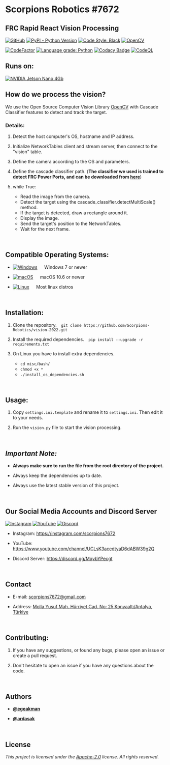 # Scorpions Robotics #7672

## FRC Rapid React Vision Processing

[![GitHub](https://img.shields.io/github/license/Scorpions-Robotics/vision-2022?color=blue&label=License&logo=apache-license)](https://raw.githubusercontent.com/Scorpions-Robotics/vision-2022/HEAD/LICENSE) [![PyPI - Python Version](https://img.shields.io/pypi/pyversions/opencv-contrib-python?label=Python&logo=python&logoColor=white)](https://python.org) [![Code Style: Black](https://img.shields.io/badge/Code%20Style-Black-000000.svg)](https://github.com/psf/black) [![OpenCV](https://img.shields.io/badge/OpenCV-27338e?style=flat&logo=OpenCV&logoColor=white)](https://opencv.org)

[![CodeFactor](https://www.codefactor.io/repository/github/scorpions-robotics/vision-2022/badge)](https://www.codefactor.io/repository/github/scorpions-robotics/vision-2022) [![Language grade: Python](https://img.shields.io/lgtm/grade/python/g/Scorpions-Robotics/vision-2022.svg?logo=lgtm&logoWidth=18)](https://lgtm.com/projects/g/Scorpions-Robotics/vision-2022/context:python) [![Codacy Badge](https://app.codacy.com/project/badge/Grade/cb4eea74001046a98d167e3d0210d2ac)](https://www.codacy.com/gh/Scorpions-Robotics/vision-2022/dashboard?utm_source=github.com&amp;utm_medium=referral&amp;utm_content=Scorpions-Robotics/vision-2022&amp;utm_campaign=Badge_Grade) [![CodeQL](https://github.com/Scorpions-Robotics/vision-2022/actions/workflows/codeql-analysis.yml/badge.svg)](https://github.com/Scorpions-Robotics/vision-2022/actions/workflows/codeql-analysis.yml)

## Runs on:

[![NVIDIA Jetson Nano 4Gb](https://img.shields.io/badge/NVIDIA-Jetson%20Nano%204GB-76B900?style=flat&logo=nvidia&logoColor=white)](https://developer.nvidia.com/embedded/jetson-nano-developer-kit)

## How do we process the vision?

We use the Open Source Computer Vision Library [OpenCV](https://opencv.org/) with Cascade Classifier features to detect and track the target.

### Details:

1. Detect the host computer's OS, hostname and IP address.

2. Initialize NetworkTables client and stream server, then connect to the "vision" table. 

3. Define the camera according to the OS and parameters.

4. Define the cascade classifier path. (**The classifier we used is trained to detect FRC Power Ports, and can be downloaded from [here](https://github.com/Scorpions-Robotics/cascade-2022/releases)**)

5. while True:
    - Read the image from the camera.
    - Detect the target using the cascade_classifier.detectMultiScale() method.
    - If the target is detected, draw a rectangle around it.
    - Display the image.
    - Send the target's position to the NetworkTables.
    - Wait for the next frame.

&nbsp;

## Compatible Operating Systems:

- [![Windows](https://img.shields.io/badge/Windows-0078D6?style=flat-square&logo=windows&logoColor=white)](https://www.microsoft.com/en-us/windows/) &emsp; Windows 7 or newer

- [![macOS](https://img.shields.io/badge/macOS-000000?style=flat-square&logo=apple&logoColor=white)](https://www.apple.com/) &emsp; macOS 10.6 or newer

- [![Linux](https://img.shields.io/badge/Linux-FCC624?style=flat-square&logo=linux&logoColor=black)](https://www.linuxfoundation.org/) &emsp; Most linux distros

&nbsp;

## Installation:

1. Clone the repository.&emsp;```git clone https://github.com/Scorpions-Robotics/vision-2022.git```

2. Install the required dependencies.&emsp;```pip install --upgrade -r requirements.txt```

3. On Linux you have to install extra dependencies.
   - ```cd misc/bash/```
   - ```chmod +x *```
   - ```./install_os_dependencies.sh```

&nbsp;

## Usage:

1. Copy ``settings.ini.template`` and rename it to ``settings.ini``. Then edit it to your needs.

2. Run the ``vision.py`` file to start the vision processing.

&nbsp;

## ***Important Note:***

- **Always make sure to run the file from the root directory of the project.**

- Always keep the dependencies up to date.

- Always use the latest stable version of this project.

&nbsp;

## Our Social Media Accounts and Discord Server

[![Instagram](https://img.shields.io/badge/scorpions7672-E1306C?style=flat&logo=instagram&logoColor=white)](https://www.instagram.com/scorpions7672) [![YouTube](https://img.shields.io/badge/Scorpions%207672-FF0000?style=flat&logo=youtube)](https://www.youtube.com/channel/UCLsK3acedtyaD6dABW39g2Q) [![Discord](https://img.shields.io/discord/854741003700666388.svg?label=&logo=discord&logoColor=ffffff&color=7389D8&labelColor=6A7EC2)](https://discord.gg/MqvbYPecgt)

- Instagram: https://instagram.com/scorpions7672

- YouTube: https://www.youtube.com/channel/UCLsK3acedtyaD6dABW39g2Q

- Discord Server: https://discord.gg/MqvbYPecgt

&nbsp;

## Contact

- E-mail: scorpions7672@gmail.com

- Address: [Molla Yusuf Mah. Hürriyet Cad. No: 25 Konyaaltı/Antalya, Türkiye](https://goo.gl/maps/5YjF16fynHth8VVB9)

&nbsp;

## Contributing:

1. If you have any suggestions, or found any bugs, please open an issue or create a pull request.

2. Don't hesitate to open an issue if you have any questions about the code.

&nbsp;

## Authors

- **[@egeakman](https://github.com/egeakman)**

- **[@ardasak](https://github.com/ardasak)**

&nbsp;

## License

*This project is licensed under the [Apache-2.0](https://raw.githubusercontent.com/Scorpions-Robotics/vision-2022/HEAD/LICENSE) license. All rights reserved.* 
